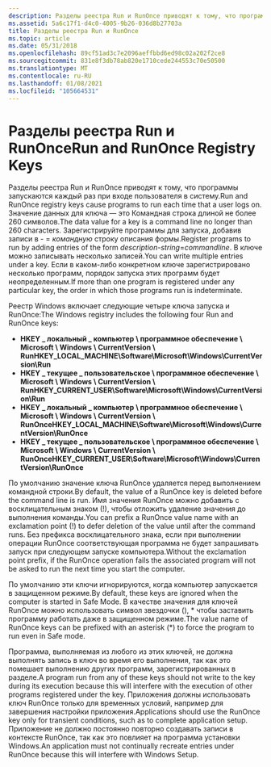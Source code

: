 ```yaml
---
description: Разделы реестра Run и RunOnce приводят к тому, что программы запускаются каждый раз при входе пользователя в систему.
ms.assetid: 5a6c17f1-d4c0-4005-9b26-036d8b27703a
title: Разделы реестра Run и RunOnce
ms.topic: article
ms.date: 05/31/2018
ms.openlocfilehash: 89cf51ad3c7e2096aeffbbd6ed98c02a202f2ce8
ms.sourcegitcommit: 831e8f3db78ab820e1710cede244553c70e50500
ms.translationtype: MT
ms.contentlocale: ru-RU
ms.lasthandoff: 01/08/2021
ms.locfileid: "105664531"
---
```

# <a name="run-and-runonce-registry-keys"></a><span data-ttu-id="24bdb-103">Разделы реестра Run и RunOnce</span><span class="sxs-lookup"><span data-stu-id="24bdb-103">Run and RunOnce Registry Keys</span></span>

<span data-ttu-id="24bdb-104">Разделы реестра Run и RunOnce приводят к тому, что программы запускаются каждый раз при входе пользователя в систему.</span><span class="sxs-lookup"><span data-stu-id="24bdb-104">Run and RunOnce registry keys cause programs to run each time that a user logs on.</span></span> <span data-ttu-id="24bdb-105">Значение данных для ключа — это Командная строка длиной не более 260 символов.</span><span class="sxs-lookup"><span data-stu-id="24bdb-105">The data value for a key is a command line no longer than 260 characters.</span></span> <span data-ttu-id="24bdb-106">Зарегистрируйте программы для запуска, добавив записи в  -  = *командную* строку описания формы.</span><span class="sxs-lookup"><span data-stu-id="24bdb-106">Register programs to run by adding entries of the form *description*-*string*=*commandline*.</span></span> <span data-ttu-id="24bdb-107">В ключе можно записывать несколько записей.</span><span class="sxs-lookup"><span data-stu-id="24bdb-107">You can write multiple entries under a key.</span></span> <span data-ttu-id="24bdb-108">Если в каком-либо конкретном ключе зарегистрировано несколько программ, порядок запуска этих программ будет неопределенным.</span><span class="sxs-lookup"><span data-stu-id="24bdb-108">If more than one program is registered under any particular key, the order in which those programs run is indeterminate.</span></span>

<span data-ttu-id="24bdb-109">Реестр Windows включает следующие четыре ключа запуска и RunOnce:</span><span class="sxs-lookup"><span data-stu-id="24bdb-109">The Windows registry includes the following four Run and RunOnce keys:</span></span>

-   <span data-ttu-id="24bdb-110">**HKEY \_ локальный \_ компьютер \\ программное обеспечение \\ Microsoft \\ Windows \\ CurrentVersion \\ Run**</span><span class="sxs-lookup"><span data-stu-id="24bdb-110">**HKEY\_LOCAL\_MACHINE\\Software\\Microsoft\\Windows\\CurrentVersion\\Run**</span></span>
-   <span data-ttu-id="24bdb-111">**HKEY \_ текущее \_ пользовательское \\ программное обеспечение \\ Microsoft \\ Windows \\ CurrentVersion \\ Run**</span><span class="sxs-lookup"><span data-stu-id="24bdb-111">**HKEY\_CURRENT\_USER\\Software\\Microsoft\\Windows\\CurrentVersion\\Run**</span></span>
-   <span data-ttu-id="24bdb-112">**HKEY \_ локальный \_ компьютер \\ программное обеспечение \\ Microsoft \\ Windows \\ CurrentVersion \\ RunOnce**</span><span class="sxs-lookup"><span data-stu-id="24bdb-112">**HKEY\_LOCAL\_MACHINE\\Software\\Microsoft\\Windows\\CurrentVersion\\RunOnce**</span></span>
-   <span data-ttu-id="24bdb-113">**HKEY \_ текущее \_ пользовательское \\ программное обеспечение \\ Microsoft \\ Windows \\ CurrentVersion \\ RunOnce**</span><span class="sxs-lookup"><span data-stu-id="24bdb-113">**HKEY\_CURRENT\_USER\\Software\\Microsoft\\Windows\\CurrentVersion\\RunOnce**</span></span>

<span data-ttu-id="24bdb-114">По умолчанию значение ключа RunOnce удаляется перед выполнением командной строки.</span><span class="sxs-lookup"><span data-stu-id="24bdb-114">By default, the value of a RunOnce key is deleted before the command line is run.</span></span> <span data-ttu-id="24bdb-115">Имя значения RunOnce можно добавить с восклицательным знаком (!), чтобы отложить удаление значения до выполнения команды.</span><span class="sxs-lookup"><span data-stu-id="24bdb-115">You can prefix a RunOnce value name with an exclamation point (!) to defer deletion of the value until after the command runs.</span></span> <span data-ttu-id="24bdb-116">Без префикса восклицательного знака, если при выполнении операции RunOnce соответствующая программа не будет запрашивать запуск при следующем запуске компьютера.</span><span class="sxs-lookup"><span data-stu-id="24bdb-116">Without the exclamation point prefix, if the RunOnce operation fails the associated program will not be asked to run the next time you start the computer.</span></span>

<span data-ttu-id="24bdb-117">По умолчанию эти ключи игнорируются, когда компьютер запускается в защищенном режиме.</span><span class="sxs-lookup"><span data-stu-id="24bdb-117">By default, these keys are ignored when the computer is started in Safe Mode.</span></span> <span data-ttu-id="24bdb-118">В качестве значения для ключей RunOnce можно использовать символ звездочки (), \* чтобы заставить программу работать даже в защищенном режиме.</span><span class="sxs-lookup"><span data-stu-id="24bdb-118">The value name of RunOnce keys can be prefixed with an asterisk (\*) to force the program to run even in Safe mode.</span></span>

<span data-ttu-id="24bdb-119">Программа, выполняемая из любого из этих ключей, не должна выполнять запись в ключ во время его выполнения, так как это помешает выполнению других программ, зарегистрированных в разделе.</span><span class="sxs-lookup"><span data-stu-id="24bdb-119">A program run from any of these keys should not write to the key during its execution because this will interfere with the execution of other programs registered under the key.</span></span> <span data-ttu-id="24bdb-120">Приложения должны использовать ключ RunOnce только для временных условий, например для завершения настройки приложения.</span><span class="sxs-lookup"><span data-stu-id="24bdb-120">Applications should use the RunOnce key only for transient conditions, such as to complete application setup.</span></span> <span data-ttu-id="24bdb-121">Приложение не должно постоянно повторно создавать записи в контексте RunOnce, так как это повлияет на программа установки Windows.</span><span class="sxs-lookup"><span data-stu-id="24bdb-121">An application must not continually recreate entries under RunOnce because this will interfere with Windows Setup.</span></span>
